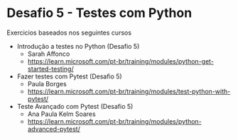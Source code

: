 # Desafio 5 - Testes com Python

Exercicios baseados nos seguintes cursos

- Introdução a testes no Python (Desafio 5)
  - Sarah Affonco
  - https://learn.microsoft.com/pt-br/training/modules/python-get-started-testing/
- Fazer testes com Pytest (Desafio 5)
  - Paula Borges
  - https://learn.microsoft.com/pt-br/training/modules/test-python-with-pytest/
- Teste Avançado com Pytest (Desafio 5)
  - Ana Paula Kelm Soares
  - https://learn.microsoft.com/pt-br/training/modules/python-advanced-pytest/
